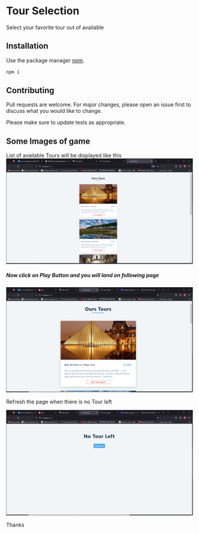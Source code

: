 # Tour Selection

Select your favorite tour out of available
## Installation

Use the package manager [npm](https://www.npmjs.com/).

```bash
npm i 
```



## Contributing

Pull requests are welcome. For major changes, please open an issue first
to discuss what you would like to change.

Please make sure to update tests as appropriate.

## Some Images of game 

List of available Tours will be displayed like this 
![My Image](./Images/tour1.png)

##### Now click on Play Button and you will land on following page 


![My Image](./Images/tour2.png)

Refresh the page when there is no Tour left 

![My Image](./Images/tour3.png)



Thanks 
